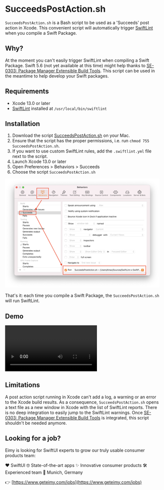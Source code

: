 # SucceedsPostAction.sh

`SucceedsPostAction.sh` is a Bash script to be used as a 'Succeeds' post action in Xcode. This convenient script will automatically trigger [SwiftLint](https://github.com/realm/SwiftLint) when you compile a Swift Package.


## Why?

At the moment you can't easily trigger SwiftLint when compiling a Swift Package. Swift 5.6 (not yet available at this time) might help thanks to [SE-0303: Package Manager Extensible Build Tools](https://github.com/apple/swift-evolution/blob/main/proposals/0303-swiftpm-extensible-build-tools.md). This script can be used in the meantime to help develop your Swift packages.


## Requirements

- Xcode 13.0 or later
- [SwiftLint](https://github.com/realm/SwiftLint) installed at `/usr/local/bin/swiftlint`


## Installation

1. Download the script [SucceedsPostAction.sh](SucceedsPostAction.sh) on your Mac.
2. Ensure that the script has the proper permissions, i.e. run `chmod 755 SucceedsPostAction.sh`.
3. If you want to use custom SwiftLint rules, add the `.swiftlint.yml` file next to the script.
4. Launch Xcode 13.0 or later
5. Open Preferences > Behaviors > Succeeds
6. Choose the script `SucceedsPostAction.sh`

![](Installation.png)

That's it: each time you compile a Swift Package, the `SucceedsPostAction.sh` will run SwiftLint.


## Demo

![](video.mov)


## Limitations

A post action script running in Xcode can't add a log, a warning or an error to the Xcode build results. As a consequence, `SucceedsPostAction.sh` opens a text file as a new window in Xcode with the list of SwiftLint reports. There is no deep integration to easily jump to the SwiftLint warnings. Once [SE-0303: Package Manager Extensible Build Tools](https://github.com/apple/swift-evolution/blob/main/proposals/0303-swiftpm-extensible-build-tools.md) is integrated, this script shouldn't be needed anymore.


## Looking for a job?

Eimy is looking for SwiftUI experts to grow our truly usable consumer products team:

❤️ SwiftUI
🤓 State-of-the-art apps
✨ Innovative consumer products
🛠 Experienced team
📍 Munich, Germany

👉 [https://www.geteimy.com/jobs](https://www.geteimy.com/jobs) 


